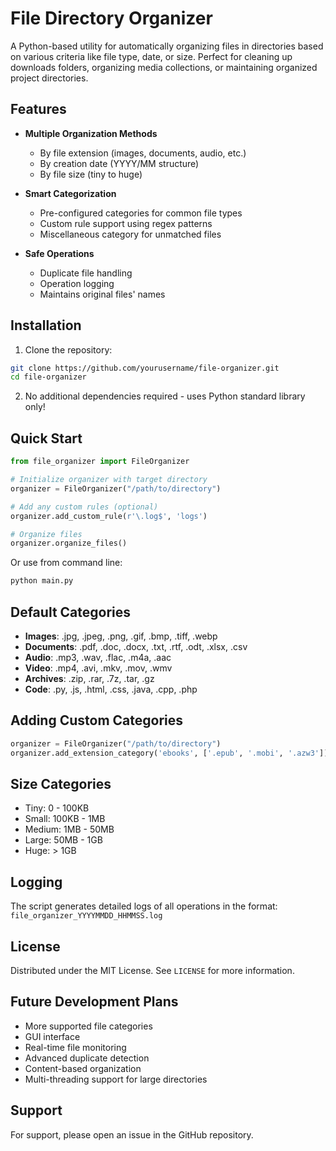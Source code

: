 # File Directory Organizer

A Python-based utility for automatically organizing files in directories based on various criteria like file type, date, or size. Perfect for cleaning up downloads folders, organizing media collections, or maintaining organized project directories.

## Features

- **Multiple Organization Methods**
  - By file extension (images, documents, audio, etc.)
  - By creation date (YYYY/MM structure)
  - By file size (tiny to huge)

- **Smart Categorization**
  - Pre-configured categories for common file types
  - Custom rule support using regex patterns
  - Miscellaneous category for unmatched files

- **Safe Operations**
  - Duplicate file handling
  - Operation logging
  - Maintains original files' names

## Installation

1. Clone the repository:
```bash
git clone https://github.com/yourusername/file-organizer.git
cd file-organizer
```

2. No additional dependencies required - uses Python standard library only!

## Quick Start

```python
from file_organizer import FileOrganizer

# Initialize organizer with target directory
organizer = FileOrganizer("/path/to/directory")

# Add any custom rules (optional)
organizer.add_custom_rule(r'\.log$', 'logs')

# Organize files
organizer.organize_files()
```

Or use from command line:
```bash
python main.py
```

## Default Categories

- **Images**: .jpg, .jpeg, .png, .gif, .bmp, .tiff, .webp
- **Documents**: .pdf, .doc, .docx, .txt, .rtf, .odt, .xlsx, .csv
- **Audio**: .mp3, .wav, .flac, .m4a, .aac
- **Video**: .mp4, .avi, .mkv, .mov, .wmv
- **Archives**: .zip, .rar, .7z, .tar, .gz
- **Code**: .py, .js, .html, .css, .java, .cpp, .php

## Adding Custom Categories

```python
organizer = FileOrganizer("/path/to/directory")
organizer.add_extension_category('ebooks', ['.epub', '.mobi', '.azw3'])
```

## Size Categories

- Tiny: 0 - 100KB
- Small: 100KB - 1MB
- Medium: 1MB - 50MB
- Large: 50MB - 1GB
- Huge: > 1GB

## Logging

The script generates detailed logs of all operations in the format:
`file_organizer_YYYYMMDD_HHMMSS.log`

## License

Distributed under the MIT License. See `LICENSE` for more information.

## Future Development Plans

- More supported file categories
- GUI interface
- Real-time file monitoring
- Advanced duplicate detection
- Content-based organization
- Multi-threading support for large directories

## Support

For support, please open an issue in the GitHub repository.
